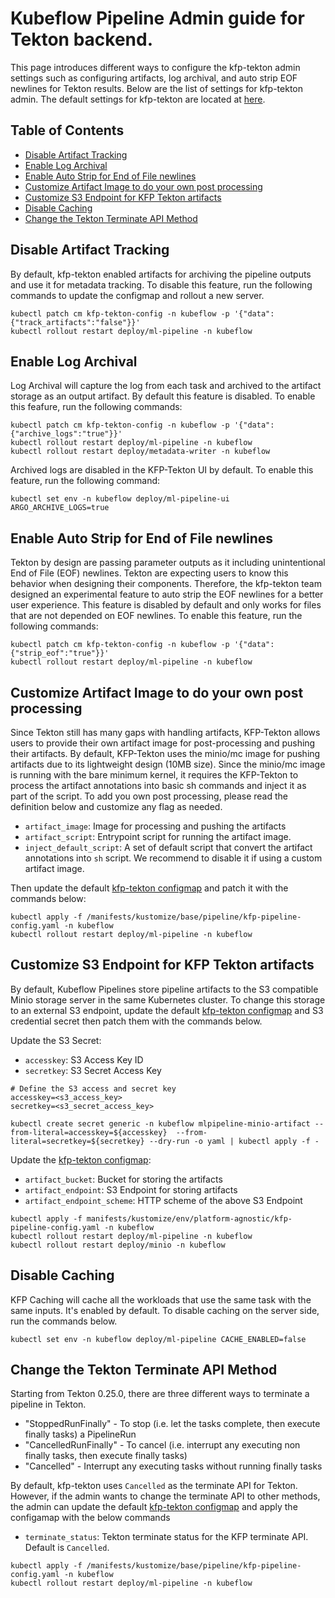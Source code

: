# Kubeflow Pipeline Admin guide for Tekton backend.

This page introduces different ways to configure the kfp-tekton admin settings such as configuring artifacts, log archival, and auto strip EOF newlines for Tekton results. Below are the list of settings for kfp-tekton admin. The default settings for kfp-tekton are located at [here][kfp-tekton-configmap].

## Table of Contents

- [Disable Artifact Tracking](#disable-artifact-tracking)
- [Enable Log Archival](#enable-log-archival)
- [Enable Auto Strip for End of File newlines](#enable-auto-strip-for-end-of-file-newlines)
- [Customize Artifact Image to do your own post processing](#customize-artifact-image-to-do-your-own-post-processing)
- [Customize S3 Endpoint for KFP Tekton artifacts](#customize-s3-endpoint-for-kfp-tekton-artifacts)
- [Disable Caching](#disable-caching)
- [Change the Tekton Terminate API Method](#change-the-tekton-terminate-api-method)


## Disable Artifact Tracking

By default, kfp-tekton enabled artifacts for archiving the pipeline outputs and use it for metadata tracking. To disable this feature, run the following commands to update the configmap and rollout a new server.

```shell
kubectl patch cm kfp-tekton-config -n kubeflow -p '{"data":{"track_artifacts":"false"}}'
kubectl rollout restart deploy/ml-pipeline -n kubeflow
```

## Enable Log Archival

Log Archival will capture the log from each task and archived to the artifact storage as an output artifact. By default this feature is disabled. To enable this feafure, run the following commands:

```shell
kubectl patch cm kfp-tekton-config -n kubeflow -p '{"data":{"archive_logs":"true"}}'
kubectl rollout restart deploy/ml-pipeline -n kubeflow
kubectl rollout restart deploy/metadata-writer -n kubeflow
```

Archived logs are disabled in the KFP-Tekton UI by default. To enable this feature, run the following command:

```shell
kubectl set env -n kubeflow deploy/ml-pipeline-ui ARGO_ARCHIVE_LOGS=true
```

## Enable Auto Strip for End of File newlines

Tekton by design are passing parameter outputs as it including unintentional End of File (EOF) newlines. Tekton are expecting users to know this behavior when designing their components. Therefore, the kfp-tekton team designed an experimental feature to auto strip the EOF newlines for a better user experience. This feature is disabled by default and only works for files that are not depended on EOF newlines. To enable this feature, run the following commands:
```shell
kubectl patch cm kfp-tekton-config -n kubeflow -p '{"data":{"strip_eof":"true"}}'
kubectl rollout restart deploy/ml-pipeline -n kubeflow
```

## Customize Artifact Image to do your own post processing

Since Tekton still has many gaps with handling artifacts, KFP-Tekton allows users to provide their own artifact image for post-processing and pushing their artifacts. By default, KFP-Tekton uses the minio/mc image for pushing artifacts due to its lightweight design (10MB size). Since the minio/mc image is running with the bare minimum kernel, it requires the KFP-Tekton to process the artifact annotations into basic sh commands and inject it as part of the script. To add you own post processing, please read the definition below and customize any flag as needed.

- `artifact_image`: Image for processing and pushing the artifacts
- `artifact_script`: Entrypoint script for running the artifact image.
- `inject_default_script`: A set of default script that convert the artifact annotations into `sh` script. We recommend to disable it if using a custom artifact image.

Then update the default [kfp-tekton configmap][kfp-tekton-configmap] and patch it with the commands below:
```shell
kubectl apply -f /manifests/kustomize/base/pipeline/kfp-pipeline-config.yaml -n kubeflow
kubectl rollout restart deploy/ml-pipeline -n kubeflow
```

## Customize S3 Endpoint for KFP Tekton artifacts

By default, Kubeflow Pipelines store pipeline artifacts to the S3 compatible Minio storage server in the same Kubernetes cluster. To change this storage to an external S3 endpoint, update the default [kfp-tekton configmap][kfp-tekton-configmap] and S3 credential secret then patch them with the commands below.

Update the S3 Secret:
- `accesskey`: S3 Access Key ID
- `secretkey`: S3 Secret Access Key
```shell
# Define the S3 access and secret key
accesskey=<s3_access_key>
secretkey=<s3_secret_access_key>

kubectl create secret generic -n kubeflow mlpipeline-minio-artifact --from-literal=accesskey=${accesskey}  --from-literal=secretkey=${secretkey} --dry-run -o yaml | kubectl apply -f -
```

Update the [kfp-tekton configmap][kfp-tekton-configmap]:
- `artifact_bucket`: Bucket for storing the artifacts
- `artifact_endpoint`: S3 Endpoint for storing artifacts
- `artifact_endpoint_scheme`: HTTP scheme of the above S3 Endpoint
```shell
kubectl apply -f manifests/kustomize/env/platform-agnostic/kfp-pipeline-config.yaml -n kubeflow
kubectl rollout restart deploy/ml-pipeline -n kubeflow
kubectl rollout restart deploy/minio -n kubeflow
```

## Disable Caching

KFP Caching will cache all the workloads that use the same task with the same inputs. It's enabled by default. To disable caching on the server side, run the commands below.

```shell
kubectl set env -n kubeflow deploy/ml-pipeline CACHE_ENABLED=false
```

## Change the Tekton Terminate API Method

Starting from Tekton 0.25.0, there are three different ways to terminate a pipeline in Tekton.
- "StoppedRunFinally" - To stop (i.e. let the tasks complete, then execute finally tasks) a PipelineRun
- "CancelledRunFinally" - To cancel (i.e. interrupt any executing non finally tasks, then execute finally tasks)
- "Cancelled" - Interrupt any executing tasks without running finally tasks

By default, kfp-tekton uses `Cancelled` as the terminate API for Tekton. However, if the admin wants to change the terminate API to other methods, the admin can update the default [kfp-tekton configmap][kfp-tekton-configmap] and apply the configamap with the below commands

- `terminate_status`: Tekton terminate status for the KFP terminate API. Default is `Cancelled`.

```shell
kubectl apply -f /manifests/kustomize/base/pipeline/kfp-pipeline-config.yaml -n kubeflow
kubectl rollout restart deploy/ml-pipeline -n kubeflow
```


[kfp-tekton-configmap]: /manifests/kustomize/base/pipeline/kfp-pipeline-config.yaml
